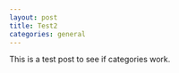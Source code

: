 ```yaml
---
layout: post
title: Test2
categories: general
---
```


This is a test post to see if categories work.